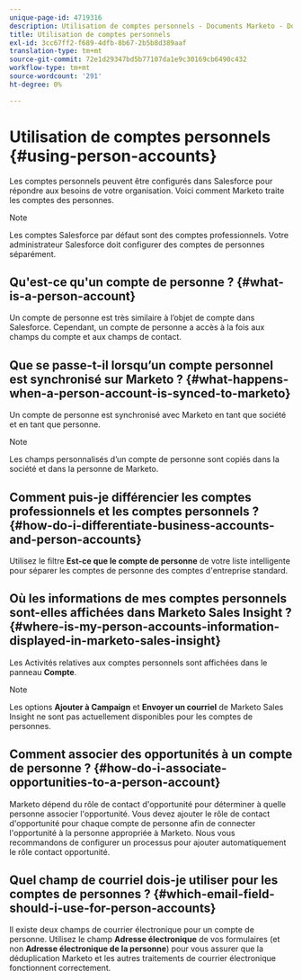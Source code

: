 ```yaml
---
unique-page-id: 4719316
description: Utilisation de comptes personnels - Documents Marketo - Documentation du produit
title: Utilisation de comptes personnels
exl-id: 3cc67ff2-f689-4dfb-8b67-2b5b8d389aaf
translation-type: tm+mt
source-git-commit: 72e1d29347bd5b77107da1e9c30169cb6490c432
workflow-type: tm+mt
source-wordcount: '291'
ht-degree: 0%

---
```


# Utilisation de comptes personnels {#using-person-accounts}

Les comptes personnels peuvent être configurés dans Salesforce pour répondre aux besoins de votre organisation. Voici comment Marketo traite les comptes des personnes.

>[!NOTE]
>
>Les comptes Salesforce par défaut sont des comptes professionnels. Votre administrateur Salesforce doit configurer des comptes de personnes séparément.

## Qu&#39;est-ce qu&#39;un compte de personne ? {#what-is-a-person-account}

Un compte de personne est très similaire à l’objet de compte dans Salesforce. Cependant, un compte de personne a accès à la fois aux champs du compte et aux champs de contact.

## Que se passe-t-il lorsqu’un compte personnel est synchronisé sur Marketo ? {#what-happens-when-a-person-account-is-synced-to-marketo}

Un compte de personne est synchronisé avec Marketo en tant que société et en tant que personne.

>[!NOTE]
>
>Les champs personnalisés d’un compte de personne sont copiés dans la société et dans la personne de Marketo.

## Comment puis-je différencier les comptes professionnels et les comptes personnels ? {#how-do-i-differentiate-business-accounts-and-person-accounts}

Utilisez le filtre **Est-ce que le compte de personne** de votre liste intelligente pour séparer les comptes de personne des comptes d&#39;entreprise standard.

## Où les informations de mes comptes personnels sont-elles affichées dans Marketo Sales Insight ? {#where-is-my-person-accounts-information-displayed-in-marketo-sales-insight}

Les Activités relatives aux comptes personnels sont affichées dans le panneau **Compte**.

>[!NOTE]
>
>Les options **Ajouter à Campaign** et **Envoyer un courriel** de Marketo Sales Insight ne sont pas actuellement disponibles pour les comptes de personnes.

## Comment associer des opportunités à un compte de personne ? {#how-do-i-associate-opportunities-to-a-person-account}

Marketo dépend du rôle de contact d&#39;opportunité pour déterminer à quelle personne associer l&#39;opportunité. Vous devez ajouter le rôle de contact d&#39;opportunité pour chaque compte de personne afin de connecter l&#39;opportunité à la personne appropriée à Marketo. Nous vous recommandons de configurer un processus pour ajouter automatiquement le rôle contact opportunité.

## Quel champ de courriel dois-je utiliser pour les comptes de personnes ? {#which-email-field-should-i-use-for-person-accounts}

Il existe deux champs de courrier électronique pour un compte de personne. Utilisez le champ **Adresse électronique** de vos formulaires (et non **Adresse électronique de la personne**) pour vous assurer que la déduplication Marketo et les autres traitements de courrier électronique fonctionnent correctement.
